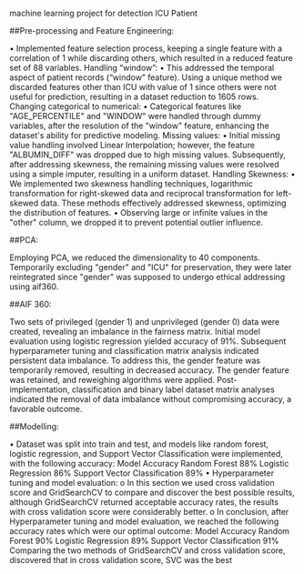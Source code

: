 machine learning project for detection ICU Patient 

##Pre-processing and Feature Engineering:


• Implemented feature selection process, keeping a single feature with a correlation of 1
while discarding others, which resulted in a reduced feature set of 88 variables.
Handling “window”:
• This addressed the temporal aspect of patient records (“window” feature). Using a unique
method we discarded features other than ICU with value of 1 since others were not useful
for prediction, resulting in a dataset reduction to 1605 rows.
Changing categorical to numerical:
• Categorical features like "AGE_PERCENTILE" and "WINDOW" were handled through
dummy variables, after the resolution of the "window" feature, enhancing the dataset's
ability for predictive modeling.
Missing values:
• Initial missing value handling involved Linear Interpolation; however, the feature
"ALBUMIN_DIFF" was dropped due to high missing values. Subsequently, after
addressing skewness, the remaining missing values were resolved using a simple imputer,
resulting in a uniform dataset.
Handling Skewness:
• We implemented two skewness handling techniques, logarithmic transformation for
right-skewed data and reciprocal transformation for left-skewed data. These methods
effectively addressed skewness, optimizing the distribution of features.
• Observing large or infinite values in the "other" column, we dropped it to prevent
potential outlier influence.


##PCA:

Employing PCA, we reduced the dimensionality to 40 components. Temporarily excluding
"gender" and "ICU" for preservation, they were later reintegrated since "gender" was supposed to
undergo ethical addressing using aif360.

##AIF 360:

Two sets of privileged (gender 1) and unprivileged (gender 0) data were created, revealing an
imbalance in the fairness matrix. Initial model evaluation using logistic regression yielded
accuracy of 91%. Subsequent hyperparameter tuning and classification matrix analysis indicated
persistent data imbalance. To address this, the gender feature was temporarily removed, resulting
in decreased accuracy. The gender feature was retained, and reweighing algorithms were applied.
Post-implementation, classification and binary label dataset matrix analyses indicated the
removal of data imbalance without compromising accuracy, a favorable outcome.


##Modelling:

• Dataset was split into train and test, and models like random forest, logistic regression,
and Support Vector Classification were implemented, with the following accuracy:
Model Accuracy
Random Forest 88%
Logistic Regression 86%
Support Vector Classification 89%
• Hyperparameter tuning and model evaluation:
o In this section we used cross validation score and GridSearchCV to compare and
discover the best possible results, although GridSearchCV returned acceptable
accuracy rates, the results with cross validation score were considerably better.
o In conclusion, after Hyperparameter tuning and model evaluation, we reached the
following accuracy rates which were our optimal outcome:
Model Accuracy
Random Forest 90%
Logistic Regression 89%
Support Vector Classification 91%
Comparing the two methods of GridSearchCV and cross validation score, discovered that in
cross validation score, SVC was the best 

